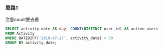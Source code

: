### 思路1

注意count要去重

```sql
SELECT activity_date AS day, COUNT(DISTINCT user_id) AS active_users
FROM Activity
WHERE DATEDIFF('2019-07-27', activity_date) < 30
GROUP BY activity_date;
```
